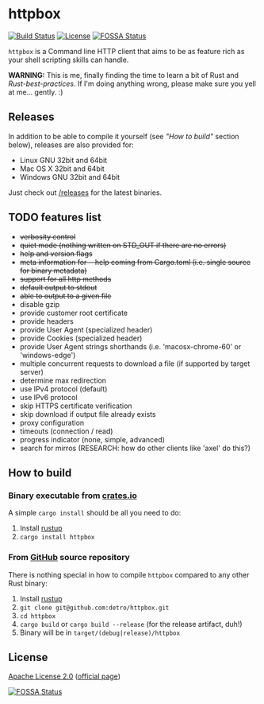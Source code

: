 # httpbox
[![Build Status](https://travis-ci.org/detro/httpbox.svg?branch=master)](https://travis-ci.org/detro/httpbox)
[![License](https://img.shields.io/badge/License-Apache%202.0-blue.svg)](https://opensource.org/licenses/Apache-2.0)
[![FOSSA Status](https://app.fossa.io/api/projects/git%2Bgithub.com%2Fdetro%2Fhttpbox.svg?type=shield)](https://app.fossa.io/projects/git%2Bgithub.com%2Fdetro%2Fhttpbox?ref=badge_shield)

`httpbox` is a Command line HTTP client that aims to be as feature rich as your shell scripting skills can handle.

**WARNING:** This is me, finally finding the time to learn a bit of Rust and _Rust-best-practices_.
If I'm doing anything wrong, please make sure you yell at me... gently. :)

## Releases

In addition to be able to compile it yourself (see _"How to build"_ section below), releases are also
provided for:

* Linux GNU 32bit and 64bit
* Mac OS X 32bit and 64bit
* Windows GNU 32bit and 64bit

Just check out [/releases](https://github.com/detro/httpbox/releases) for the latest binaries.

## TODO features list

* ~~verbosity control~~
* ~~quiet mode (nothing written on STD_OUT if there are no errors)~~
* ~~help and version flags~~
* ~~meta information for --help coming from Cargo.toml (i.e. single source for binary metadata)~~
* ~~support for all http methods~~
* ~~default output to stdout~~
* ~~able to output to a given file~~
* disable gzip
* provide customer root certificate
* provide headers
* provide User Agent (specialized header)
* provide Cookies (specialized header)
* provide User Agent strings shorthands (i.e. 'macosx-chrome-60' or 'windows-edge')
* multiple concurrent requests to download a file (if supported by target server)
* determine max redirection
* use IPv4 protocol (default)
* use IPv6 protocol
* skip HTTPS certificate verification
* skip download if output file already exists
* proxy configuration
* timeouts (connection / read)
* progress indicator (none, simple, advanced)
* search for mirros (RESEARCH: how do other clients like 'axel' do this?)

## How to build

### Binary executable from [crates.io](https://crates.io/crates/httpbox)

A simple `cargo install` should be all you need to do:

1. Install [rustup](https://www.rustup.rs/)
2. `cargo install httpbox`

### From [GitHub](https://github.com/detro/httpbox) source repository

There is nothing special in how to compile `httpbox` compared to any other Rust binary:

1. Install [rustup](https://www.rustup.rs/)
2. `git clone git@github.com:detro/httpbox.git`
3. `cd httpbox`
4. `cargo build` or `cargo build --release` (for the release artifact, duh!)
5. Binary will be in `target/(debug|release)/httpbox`

## License

[Apache License 2.0](./LICENSE) ([official page](https://www.apache.org/licenses/LICENSE-2.0))


[![FOSSA Status](https://app.fossa.io/api/projects/git%2Bgithub.com%2Fdetro%2Fhttpbox.svg?type=large)](https://app.fossa.io/projects/git%2Bgithub.com%2Fdetro%2Fhttpbox?ref=badge_large)